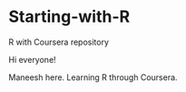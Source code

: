 # Starting-with-R
R with Coursera repository

Hi everyone!

Maneesh here. Learning R through Coursera.
